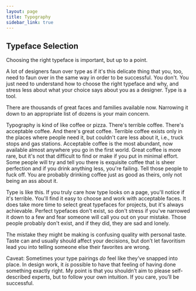 ```yaml
---
layout: page
title: Typography
sidebar_link: true
---
```


## Typeface Selection

Choosing the right typeface is important, but up to a point.

A lot of designers faun over type as if it's this delicate thing that you, too, need to faun over in the same way in order to be successful. You don't. You just need to understand how to choose the right typeface and why, and stress less about what your choice says about you as a designer. Type is a tool.

There are thousands of great faces and families available now. Narrowing it down to an appropriate list of dozens is your main concern. 

Typography is kind of like coffee or pizza. There's terrible coffee. There's acceptable coffee. And there's great coffee. Terrible coffee exists only in the places where people need it, but couldn't care less about it, i.e., truck stops and gas stations. Acceptable coffee is the most abundant, now available almost anywhere you go in the first world. Great coffee is more rare, but it's not that difficult to find or make if you put in minimal effort. Some people will try and tell you there is exquisite coffee that is sheer perfection and if you drink anything less, you're failing. Tell those people to fuck off. You are probably drinking coffee just as good as theirs, only not being an ass about it. 

Type is like this. If you truly care how type looks on a page, you'll notice if it's terrible. You'll find it easy to choose and work with acceptable faces. It does take more time to select great typefaces for projects, but it's always achievable. Perfect typefaces don't exist, so don't stress if you've narrowed it down to a few and fear someone will call you out on your mistake. Those people probably don't exist, and if they did, they are sad and lonely. 

The mistake they might be making is confusing quality with personal taste. Taste can and usually should affect your decisions, but don’t let favoritism lead you into telling someone else their favorites are wrong.

Caveat: Sometimes your type pairings *do* feel like they’ve snapped into place. In design work, it *is* possible to have that feeling of having done something exactly right. My point is that you shouldn’t aim to please self-described experts, but to follow your own intuition. If you care, you’ll be successful. 